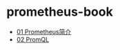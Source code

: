 # prometheus-book

- [01 Prometheus简介](https://github.com/Uyouii/bookreading/blob/master/%E7%9B%91%E6%8E%A7/Prometheus/prometheus-book/01%20Prometheus%E7%AE%80%E4%BB%8B.md)
- [02 PromQL](https://github.com/Uyouii/bookreading/blob/master/%E7%9B%91%E6%8E%A7/Prometheus/prometheus-book/02%20PromQL.md)
